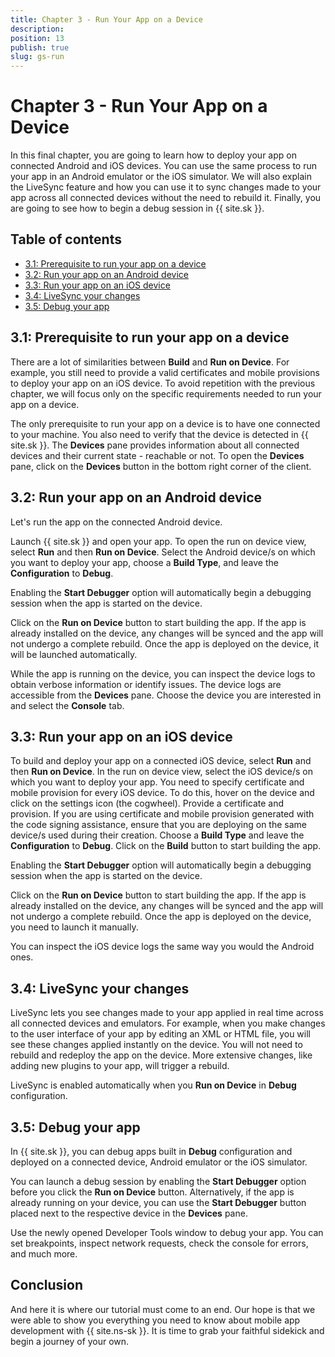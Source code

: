 ```yaml
---
title: Chapter 3 - Run Your App on a Device
description: 
position: 13
publish: true
slug: gs-run
---
```


# Chapter 3 - Run Your App on a Device

In this final chapter, you are going to learn how to deploy your app on connected Android and iOS devices. You can use the same process to run your app in an Android emulator or the iOS simulator. We will also explain the LiveSync feature and how you can use it to sync changes made to your app across all connected devices without the need to rebuild it. Finally, you are going to see how to begin a debug session in {{ site.sk }}.

## Table of contents

* [3.1: Prerequisite to run your app on a device](#31-prerequisite-to-run-your-app-on-a-device)
* [3.2: Run your app on an Android device](#32-run-your-app-on-an-android-device)
* [3.3: Run your app on an iOS device](#33-run-your-app-on-an-ios-device)
* [3.4: LiveSync your changes](#34-livesync-your-changes)
* [3.5: Debug your app](#35-debug-your-app)

## 3.1: Prerequisite to run your app on a device

There are a lot of similarities between **Build** and **Run on Device**. For example, you still need to provide a valid certificates and mobile provisions to deploy your app on an iOS device. To avoid repetition with the previous chapter, we will focus only on the specific requirements needed to run your app on a device.

The only prerequisite to run your app on a device is to have one connected to your machine. You also need to verify that the device is detected in {{ site.sk }}. The **Devices** pane provides information about all connected devices and their current state - reachable or not. To open the **Devices** pane, click on the **Devices** button in the bottom right corner of the client.

## 3.2: Run your app on an Android device

Let's run the app on the connected Android device. 

Launch {{ site.sk }} and open your app. To open the run on device view, select **Run** and then **Run on Device**. Select the Android device/s on which you want to deploy your app, choose a **Build Type**, and leave the **Configuration** to **Debug**. 

Enabling the **Start Debugger** option will automatically begin a debugging session when the app is started on the device.

Click on the **Run on Device** button to start building the app. If the app is already installed on the device, any changes will be synced and the app will not undergo a complete rebuild. Once the app is deployed on the device, it will be launched automatically.

While the app is running on the device, you can inspect the device logs to obtain verbose information or identify issues. The device logs are accessible from the **Devices** pane. Choose the device you are interested in and select the **Console** tab.

## 3.3: Run your app on an iOS device

To build and deploy your app on a connected iOS device, select **Run** and then **Run on Device**. In the run on device view, select the iOS device/s on which you want to deploy your app. You need to specify certificate and mobile provision for every iOS device. To do this, hover on the device and click on the settings icon (the cogwheel). Provide a certificate and provision. If you are using certificate and mobile provision generated with the code signing assistance, ensure that you are deploying on the same device/s used during their creation. Choose a **Build Type** and leave the **Configuration** to **Debug**. Click on the **Build** button to start building the app.

Enabling the **Start Debugger** option will automatically begin a debugging session when the app is started on the device.

Click on the **Run on Device** button to start building the app. If the app is already installed on the device, any changes will be synced and the app will not undergo a complete rebuild. Once the app is deployed on the device, you need to launch it manually. 

You can inspect the iOS device logs the same way you would the Android ones.

## 3.4: LiveSync your changes

LiveSync lets you see changes made to your app applied in real time across all connected devices and emulators. For example, when you make changes to the user interface of your app by editing an XML or HTML file, you will see these changes applied instantly on the device. You will not need to rebuild and redeploy the app on the device. More extensive changes, like adding new plugins to your app, will trigger a rebuild.

LiveSync is enabled automatically when you **Run on Device** in **Debug** configuration. 

## 3.5: Debug your app

In {{ site.sk }}, you can debug apps built in **Debug** configuration and deployed on a connected device, Android emulator or the iOS simulator.

You can launch a debug session by enabling the **Start Debugger**  option before you click the **Run on Device** button. Alternatively, if the app is already running on your device, you can use the **Start Debugger** button placed next to the respective device in the **Devices** pane.

Use the newly opened Developer Tools window to debug your app. You can set breakpoints, inspect network requests, check the console for errors, and much more.

## Conclusion

And here it is where our tutorial must come to an end. Our hope is that we were able to show you everything you need to know about mobile app development with {{ site.ns-sk }}. It is time to grab your faithful sidekick and begin a journey of your own.
